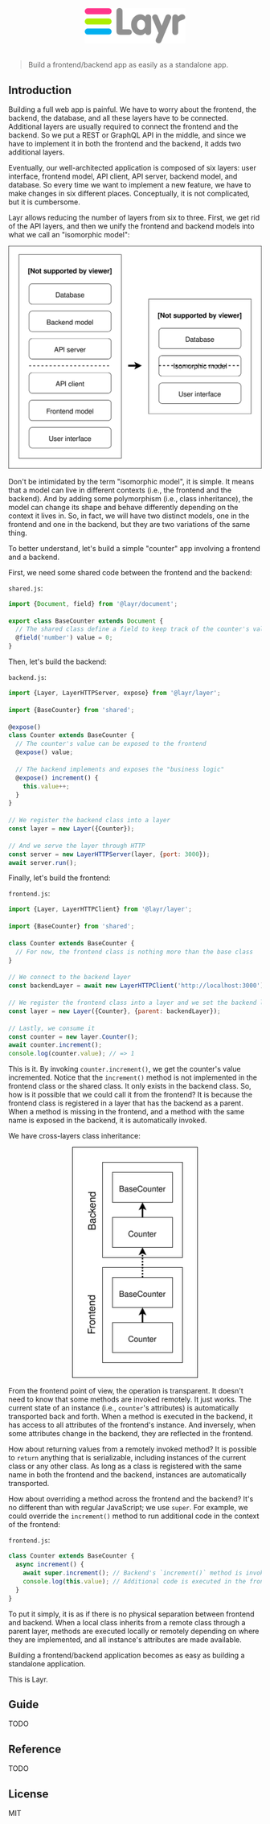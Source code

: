 <p align="center">
	<img src="assets/layr-logo.svg" width="200" alt="Layr — The root of your backend, frontend, UI, or whatever layer you build">
	<br>
	<br>
</p>

> Build a frontend/backend app as easily as a standalone app.

## Introduction

Building a full web app is painful. We have to worry about the frontend, the backend, the database, and all these layers have to be connected. Additional layers are usually required to connect the frontend and the backend. So we put a REST or GraphQL API in the middle, and since we have to implement it in both the frontend and the backend, it adds two additional layers.

Eventually, our well-architected application is composed of six layers: user interface, frontend model, API client, API server, backend model, and database. So every time we want to implement a new feature, we have to make changes in six different places. Conceptually, it is not complicated, but it is cumbersome.

Layr allows reducing the number of layers from six to three. First, we get rid of the API layers, and then we unify the frontend and backend models into what we call an "isomorphic model":

<p align="center">
	<img src="assets/traditional-vs-isomorphic.svg" width="600" alt="Traditional vs isomorphic architectures">
</p>

Don't be intimidated by the term "isomorphic model", it is simple. It means that a model can live in different contexts (i.e., the frontend and the backend). And by adding some polymorphism (i.e., class inheritance), the model can change its shape and behave differently depending on the context it lives in. So, in fact, we will have two distinct models, one in the frontend and one in the backend, but they are two variations of the same thing.

To better understand, let's build a simple "counter" app involving a frontend and a backend.

First, we need some shared code between the frontend and the backend:

`shared.js`:

```js
import {Document, field} from '@layr/document';

export class BaseCounter extends Document {
  // The shared class define a field to keep track of the counter's value
  @field('number') value = 0;
}
```

Then, let's build the backend:

`backend.js`:

```js
import {Layer, LayerHTTPServer, expose} from '@layr/layer';

import {BaseCounter} from 'shared';

@expose()
class Counter extends BaseCounter {
  // The counter's value can be exposed to the frontend
  @expose() value;

  // The backend implements and exposes the "business logic"
  @expose() increment() {
    this.value++;
  }
}

// We register the backend class into a layer
const layer = new Layer({Counter});

// And we serve the layer through HTTP
const server = new LayerHTTPServer(layer, {port: 3000});
await server.run();
```

Finally, let's build the frontend:

`frontend.js`:

```js
import {Layer, LayerHTTPClient} from '@layr/layer';

import {BaseCounter} from 'shared';

class Counter extends BaseCounter {
  // For now, the frontend class is nothing more than the base class
}

// We connect to the backend layer
const backendLayer = await new LayerHTTPClient('http://localhost:3000');

// We register the frontend class into a layer and we set the backend layer as parent
const layer = new Layer({Counter}, {parent: backendLayer});

// Lastly, we consume it
const counter = new layer.Counter();
await counter.increment();
console.log(counter.value); // => 1
```

This is it. By invoking `counter.increment()`, we get the counter's value incremented. Notice that the `increment()` method is not implemented in the frontend class or the shared class. It only exists in the backend class. So, how is it possible that we could call it from the frontend? It is because the frontend class is registered in a layer that has the backend as a parent. When a method is missing in the frontend, and a method with the same name is exposed in the backend, it is automatically invoked.

We have cross-layers class inheritance:

<p align="center">
	<img src="assets/cross-layers-class-inheritance-example.svg" width="250" alt="Example of cross-layers class inheritance">
</p>

From the frontend point of view, the operation is transparent. It doesn't need to know that some methods are invoked remotely. It just works. The current state of an instance (i.e., `counter`'s attributes) is automatically transported back and forth. When a method is executed in the backend, it has access to all attributes of the frontend's instance. And inversely, when some attributes change in the backend, they are reflected in the frontend.

How about returning values from a remotely invoked method? It is possible to `return` anything that is serializable, including instances of the current class or any other class. As long as a class is registered with the same name in both the frontend and the backend, instances are automatically transported.

How about overriding a method across the frontend and the backend? It's no different than with regular JavaScript; we use `super`. For example, we could override the `increment()` method to run additional code in the context of the frontend:

`frontend.js`:

```js
class Counter extends BaseCounter {
  async increment() {
    await super.increment(); // Backend's `increment()` method is invoked
    console.log(this.value); // Additional code is executed in the frontend
  }
}
```

To put it simply, it is as if there is no physical separation between frontend and backend. When a local class inherits from a remote class through a parent layer, methods are executed locally or remotely depending on where they are implemented, and all instance's attributes are made available.

Building a frontend/backend application becomes as easy as building a standalone application.

This is Layr.

## Guide

TODO

## Reference

TODO

## License

MIT
